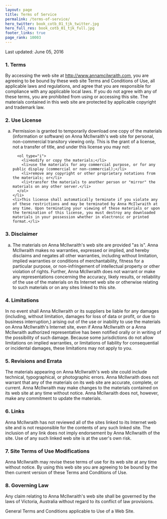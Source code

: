 ```yaml
---
layout: page
title: Terms of Service
permalink: /terms-of-service/
hero_twitter: book_cotb_01_tjk_twitter.jpg
hero_full_res: book_cotb_01_tjk_full.jpg
footer_links: true
page_rank: 10003
---
```


Last updated: June 05, 2016

<h3>1. Terms</h3>

  <p>By accessing the web site at <a href="http://www.annamcilwraith.com">http://www.annamcilwraith.com</a>, you are agreeing to be bound by these web site Terms and Conditions of Use, all applicable laws and regulations, and agree that you are responsible for compliance with any applicable local laws. If you do not agree with any of these terms, you are prohibited from using or accessing this site. The materials contained in this web site are protected by applicable copyright and trademark law.</p>

<h3>2. Use License</h3>

  <ol type="a">
    <li>
      Permission is granted to temporarily download one copy of the materials (information or software) on Anna McIlwraith's web site for personal, non-commercial transitory viewing only. This is the grant of a license, not a transfer of title, and under this license you may not:

      <ol type="i">
        <li>modify or copy the materials;</li>
        <li>use the materials for any commercial purpose, or for any public display (commercial or non-commercial);</li>
        <li>remove any copyright or other proprietary notations from the materials; or</li>
        <li>transfer the materials to another person or "mirror" the materials on any other server.</li>
      </ol>
    </li>
    <li>This license shall automatically terminate if you violate any of these restrictions and may be terminated by Anna McIlwraith at any time. Upon terminating your viewing of these materials or upon the termination of this license, you must destroy any downloaded materials in your possession whether in electronic or printed format.</li>
  </ol>

<h3>3. Disclaimer</h3>

  <ol type="a">
    <li>The materials on Anna McIlwraith's web site are provided "as is". Anna McIlwraith makes no warranties, expressed or implied, and hereby disclaims and negates all other warranties, including without limitation, implied warranties or conditions of merchantability, fitness for a particular purpose, or non-infringement of intellectual property or other violation of rights. Further, Anna McIlwraith does not warrant or make any representations concerning the accuracy, likely results, or reliability of the use of the materials on its Internet web site or otherwise relating to such materials or on any sites linked to this site.</li>
  </ol>

<h3>4. Limitations</h3>

  <p>In no event shall Anna McIlwraith or its suppliers be liable for any damages (including, without limitation, damages for loss of data or profit, or due to business interruption,) arising out of the use or inability to use the materials on Anna McIlwraith's Internet site, even if Anna McIlwraith or a Anna McIlwraith authorized representative has been notified orally or in writing of the possibility of such damage. Because some jurisdictions do not allow limitations on implied warranties, or limitations of liability for consequential or incidental damages, these limitations may not apply to you.</p>

<h3>5. Revisions and Errata</h3>

  <p>The materials appearing on Anna McIlwraith's web site could include technical, typographical, or photographic errors. Anna McIlwraith does not warrant that any of the materials on its web site are accurate, complete, or current. Anna McIlwraith may make changes to the materials contained on its web site at any time without notice. Anna McIlwraith does not, however, make any commitment to update the materials.</p>

<h3>6. Links</h3>

  <p>Anna McIlwraith has not reviewed all of the sites linked to its Internet web site and is not responsible for the contents of any such linked site. The inclusion of any link does not imply endorsement by Anna McIlwraith of the site. Use of any such linked web site is at the user's own risk.</p>

<h3>7. Site Terms of Use Modifications</h3>

  <p>Anna McIlwraith may revise these terms of use for its web site at any time without notice. By using this web site you are agreeing to be bound by the then current version of these Terms and Conditions of Use.</p>

<h3>8. Governing Law</h3>

  <p>Any claim relating to Anna McIlwraith's web site shall be governed by the laws of Victoria, Australia without regard to its conflict of law provisions.</p>

  <p>General Terms and Conditions applicable to Use of a Web Site.</p>